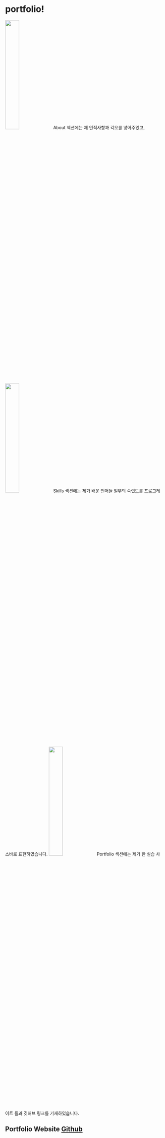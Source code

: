 # portfolio!

<img width="30%" src="https://user-images.githubusercontent.com/113866062/206851499-e1b80353-576e-4b54-83a0-5e5bb3d3bd2c.png">
About 섹션에는 제 인적사항과 각오를 넣어주었고,


<img width="30%" src="https://user-images.githubusercontent.com/113866062/206851639-719a3675-a1d6-4e3f-9334-5b7d030a49e7.png">
Skills 섹션에는 제가 배운 언어들 일부의 숙련도를 프로그레스바로 표현하였습니다.  

<img width="30%" src="https://user-images.githubusercontent.com/113866062/206851657-00a5eb6c-55fe-47c8-a55e-b459417502c7.png">
Portfolio 섹션에는 제가 한 실습 사이트 들과 깃허브 링크를 기재하였습니다.

## Portfolio Website <a href="https://baesub.github.io/portfolio/sbpp/sbpp.html">Github</a>
